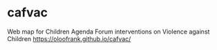# cafvac
Web map for Children Agenda Forum interventions on Violence against Children https://oloofrank.github.io/cafvac/
